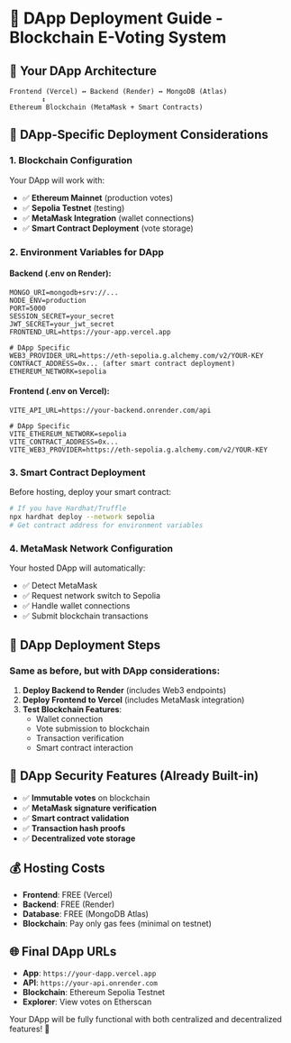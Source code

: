 # 🔗 DApp Deployment Guide - Blockchain E-Voting System

## 🌟 Your DApp Architecture
```
Frontend (Vercel) ↔️ Backend (Render) ↔️ MongoDB (Atlas)
        ↕️
Ethereum Blockchain (MetaMask + Smart Contracts)
```

## 🚀 DApp-Specific Deployment Considerations

### **1. Blockchain Configuration**
Your DApp will work with:
- ✅ **Ethereum Mainnet** (production votes)
- ✅ **Sepolia Testnet** (testing)  
- ✅ **MetaMask Integration** (wallet connections)
- ✅ **Smart Contract Deployment** (vote storage)

### **2. Environment Variables for DApp**

#### **Backend (.env on Render):**
```
MONGO_URI=mongodb+srv://...
NODE_ENV=production  
PORT=5000
SESSION_SECRET=your_secret
JWT_SECRET=your_jwt_secret
FRONTEND_URL=https://your-app.vercel.app

# DApp Specific
WEB3_PROVIDER_URL=https://eth-sepolia.g.alchemy.com/v2/YOUR-KEY
CONTRACT_ADDRESS=0x... (after smart contract deployment)
ETHEREUM_NETWORK=sepolia
```

#### **Frontend (.env on Vercel):**
```
VITE_API_URL=https://your-backend.onrender.com/api

# DApp Specific  
VITE_ETHEREUM_NETWORK=sepolia
VITE_CONTRACT_ADDRESS=0x...
VITE_WEB3_PROVIDER=https://eth-sepolia.g.alchemy.com/v2/YOUR-KEY
```

### **3. Smart Contract Deployment**
Before hosting, deploy your smart contract:
```bash
# If you have Hardhat/Truffle
npx hardhat deploy --network sepolia
# Get contract address for environment variables
```

### **4. MetaMask Network Configuration**
Your hosted DApp will automatically:
- ✅ Detect MetaMask
- ✅ Request network switch to Sepolia
- ✅ Handle wallet connections
- ✅ Submit blockchain transactions

## 🎯 DApp Deployment Steps

### **Same as before, but with DApp considerations:**

1. **Deploy Backend to Render** (includes Web3 endpoints)
2. **Deploy Frontend to Vercel** (includes MetaMask integration)  
3. **Test Blockchain Features**:
   - Wallet connection
   - Vote submission to blockchain
   - Transaction verification
   - Smart contract interaction

## 🔐 DApp Security Features (Already Built-in)
- ✅ **Immutable votes** on blockchain
- ✅ **MetaMask signature verification**
- ✅ **Smart contract validation**
- ✅ **Transaction hash proofs**
- ✅ **Decentralized vote storage**

## 💰 Hosting Costs
- **Frontend**: FREE (Vercel)
- **Backend**: FREE (Render)  
- **Database**: FREE (MongoDB Atlas)
- **Blockchain**: Pay only gas fees (minimal on testnet)

## 🌐 Final DApp URLs
- **App**: `https://your-dapp.vercel.app`
- **API**: `https://your-api.onrender.com`
- **Blockchain**: Ethereum Sepolia Testnet
- **Explorer**: View votes on Etherscan

Your DApp will be fully functional with both centralized and decentralized features! 🎉
